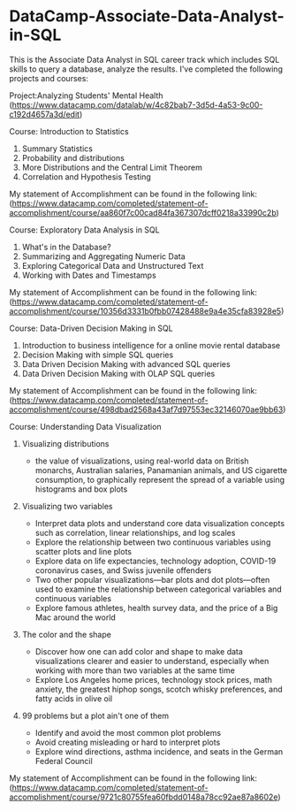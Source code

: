 # DataCamp-Associate-Data-Analyst-in-SQL
This is the Associate Data Analyst in SQL career track which includes SQL skills to query a database, analyze the results.
I've completed the following projects and courses:

Project:Analyzing Students' Mental Health
(https://www.datacamp.com/datalab/w/4c82bab7-3d5d-4a53-9c00-c192d4657a3d/edit)

Course: Introduction to Statistics
1. Summary Statistics
2. Probability and distributions
3. More Distributions and the Central Limit Theorem
4. Correlation and Hypothesis Testing

My statement of Accomplishment can be found in the following link: (https://www.datacamp.com/completed/statement-of-accomplishment/course/aa860f7c00cad84fa367307dcff0218a33990c2b)

Course: Exploratory Data Analysis in SQL
1. What's in the Database?
2. Summarizing and Aggregating Numeric Data
3. Exploring Categorical Data and Unstructured Text
4. Working with Dates and Timestamps

My statement of Accomplishment can be found in the following link: (https://www.datacamp.com/completed/statement-of-accomplishment/course/10356d3331b0fbb07428488e9a4e35cfa83928e5)

Course: Data-Driven Decision Making in SQL
1. Introduction to business intelligence for a online movie rental database
2. Decision Making with simple SQL queries
3. Data Driven Decision Making with advanced SQL queries
4. Data Driven Decision Making with OLAP SQL queries

My statement of Accomplishment can be found in the following link: (https://www.datacamp.com/completed/statement-of-accomplishment/course/498dbad2568a43af7d97553ec32146070ae9bb63)

Course: Understanding Data Visualization
1. Visualizing distributions
   - the value of visualizations, using real-world data on British monarchs, Australian salaries, Panamanian animals, and US cigarette consumption, to graphically represent the spread of      a variable using histograms and box plots
2. Visualizing two variables
   - Interpret data plots and understand core data visualization concepts such as correlation, linear relationships, and log scales
   - Explore the relationship between two continuous variables using scatter plots and line plots
   - Explore data on life expectancies, technology adoption, COVID-19 coronavirus cases, and Swiss juvenile offenders
   - Two other popular visualizations—bar plots and dot plots—often used to examine the relationship between categorical variables and continuous variables
   - Explore famous athletes, health survey data, and the price of a Big Mac around the world
3. The color and the shape
   -  Discover how one can add color and shape to make data visualizations clearer and easier to understand, especially when working with more than two variables at the same time
   -  Explore Los Angeles home prices, technology stock prices, math anxiety, the greatest hiphop songs, scotch whisky preferences, and fatty acids in olive oil

4. 99 problems but a plot ain't one of them
   - Identify and avoid the most common plot problems
   - Avoid creating misleading or hard to interpret plots
   - Explore wind directions, asthma incidence, and seats in the German Federal Council 

My statement of Accomplishment can be found in the following link: (https://www.datacamp.com/completed/statement-of-accomplishment/course/9721c80755fea60fbdd0148a78cc92ae87a8602e)
